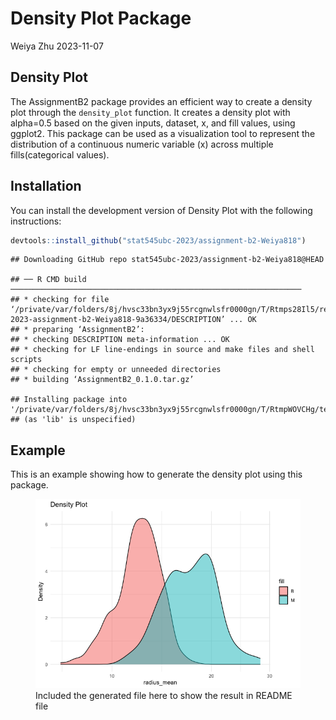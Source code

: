 Density Plot Package
================
Weiya Zhu
2023-11-07

## Density Plot

The AssignmentB2 package provides an efficient way to create a density
plot through the `density_plot` function. It creates a density plot with
alpha=0.5 based on the given inputs, dataset, x, and fill values, using
ggplot2. This package can be used as a visualization tool to represent
the distribution of a continuous numeric variable (x) across multiple
fills(categorical values).

## Installation

You can install the development version of Density Plot with the
following instructions:

``` r
devtools::install_github("stat545ubc-2023/assignment-b2-Weiya818")
```

    ## Downloading GitHub repo stat545ubc-2023/assignment-b2-Weiya818@HEAD

    ## ── R CMD build ─────────────────────────────────────────────────────────────────
    ## * checking for file ‘/private/var/folders/8j/hvsc33bn3yx9j55rcgnwlsfr0000gn/T/Rtmps28Il5/remotes6a275e22d325/stat545ubc-2023-assignment-b2-Weiya818-9a36334/DESCRIPTION’ ... OK
    ## * preparing ‘AssignmentB2’:
    ## * checking DESCRIPTION meta-information ... OK
    ## * checking for LF line-endings in source and make files and shell scripts
    ## * checking for empty or unneeded directories
    ## * building ‘AssignmentB2_0.1.0.tar.gz’

    ## Installing package into '/private/var/folders/8j/hvsc33bn3yx9j55rcgnwlsfr0000gn/T/RtmpWOVCHg/temp_libpath39226b730f69'
    ## (as 'lib' is unspecified)

## Example

This is an example showing how to generate the density plot using this
package.

<figure>
<img src="README_files/figure-gfm/unnamed-chunk-2-1.png"
alt="Included the generated file here to show the result in README file" />
<figcaption aria-hidden="true">Included the generated file here to show
the result in README file</figcaption>
</figure>
